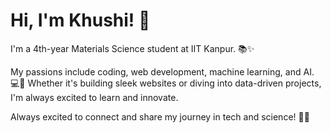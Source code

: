 # Hi, I'm Khushi! 🌟

I'm a 4th-year Materials Science student at IIT Kanpur. 📚✨

My passions include coding, web development, machine learning, and AI. 💻🤖 Whether it's building sleek websites or diving into data-driven projects, I'm always excited to learn and innovate.

Always excited to connect and share my journey in tech and science! 🚀💫
